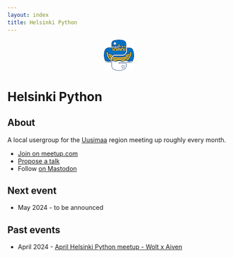 ```yaml
---
layout: index
title: Helsinki Python
---
```


<div align="center"><img
src="https://raw.githubusercontent.com/helsinki-python/logo/main/HelPy.svg"
alt="Helsinki Python logo"
style="height: 5em"></div>

<h1>Helsinki Python</h1>

## About

A local usergroup for the [Uusimaa](https://en.wikipedia.org/wiki/Uusimaa)
region meeting up roughly every month.

- [Join on meetup.com](https://www.meetup.com/helpy-meetups/)
- [Propose a talk](https://forms.gle/KjZVgeMGHRd5ECCJ9)
- Follow [on Mastodon](https://fosstodon.org/@HelPy)

## Next event

- May 2024 - to be announced

## Past events

- April 2024 - [April Helsinki Python meetup - Wolt x
  Aiven](https://www.meetup.com/helpy-meetups/events/299649951/)
